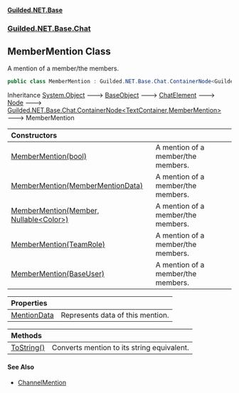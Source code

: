
#### [Guilded.NET.Base](index 'index')
### [Guilded.NET.Base.Chat](index#Guilded_NET_Base_Chat 'Guilded.NET.Base.Chat')
## MemberMention Class
A mention of a member/the members.  
```csharp
public class MemberMention : Guilded.NET.Base.Chat.ContainerNode<Guilded.NET.Base.Chat.TextContainer, Guilded.NET.Base.Chat.MemberMention>
```

Inheritance [System.Object](https://docs.microsoft.com/en-us/dotnet/api/System.Object 'System.Object') &#129106; [BaseObject](BaseObject 'Guilded.NET.Base.BaseObject') &#129106; [ChatElement](ChatElement 'Guilded.NET.Base.Chat.ChatElement') &#129106; [Node](Node 'Guilded.NET.Base.Chat.Node') &#129106; [Guilded.NET.Base.Chat.ContainerNode&lt;](ContainerNode_T_R_ 'Guilded.NET.Base.Chat.ContainerNode&lt;T,R&gt;')[TextContainer](TextContainer 'Guilded.NET.Base.Chat.TextContainer')[,](ContainerNode_T_R_ 'Guilded.NET.Base.Chat.ContainerNode&lt;T,R&gt;')[MemberMention](MemberMention 'Guilded.NET.Base.Chat.MemberMention')[&gt;](ContainerNode_T_R_ 'Guilded.NET.Base.Chat.ContainerNode&lt;T,R&gt;') &#129106; MemberMention  

| Constructors | |
| :--- | :--- |
| [MemberMention(bool)](MemberMention_MemberMention(bool) 'Guilded.NET.Base.Chat.MemberMention.MemberMention(bool)') | A mention of a member/the members.<br/> |
| [MemberMention(MemberMentionData)](MemberMention_MemberMention(MemberMentionData) 'Guilded.NET.Base.Chat.MemberMention.MemberMention(Guilded.NET.Base.Chat.MemberMentionData)') | A mention of a member/the members.<br/> |
| [MemberMention(Member, Nullable&lt;Color&gt;)](MemberMention_MemberMention(Member_Nullable_Color_) 'Guilded.NET.Base.Chat.MemberMention.MemberMention(Guilded.NET.Base.Teams.Member, System.Nullable&lt;System.Drawing.Color&gt;)') | A mention of a member/the members.<br/> |
| [MemberMention(TeamRole)](MemberMention_MemberMention(TeamRole) 'Guilded.NET.Base.Chat.MemberMention.MemberMention(Guilded.NET.Base.Teams.TeamRole)') | A mention of a member/the members.<br/> |
| [MemberMention(BaseUser)](MemberMention_MemberMention(BaseUser) 'Guilded.NET.Base.Chat.MemberMention.MemberMention(Guilded.NET.Base.Users.BaseUser)') | A mention of a member/the members.<br/> |

| Properties | |
| :--- | :--- |
| [MentionData](MemberMention_MentionData 'Guilded.NET.Base.Chat.MemberMention.MentionData') | Represents data of this mention.<br/> |

| Methods | |
| :--- | :--- |
| [ToString()](MemberMention_ToString() 'Guilded.NET.Base.Chat.MemberMention.ToString()') | Converts mention to its string equivalent.<br/> |

#### See Also
- [ChannelMention](ChannelMention 'Guilded.NET.Base.Chat.ChannelMention')
